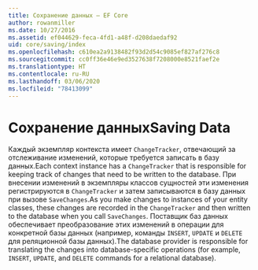 ```yaml
---
title: Сохранение данных — EF Core
author: rowanmiller
ms.date: 10/27/2016
ms.assetid: ef044629-feca-4fd1-a48f-d208daedaf92
uid: core/saving/index
ms.openlocfilehash: c610ea2a9138482f93d2d54c9085ef827af276c8
ms.sourcegitcommit: cc0ff36e46e9ed3527638f7208000e8521faef2e
ms.translationtype: HT
ms.contentlocale: ru-RU
ms.lasthandoff: 03/06/2020
ms.locfileid: "78413099"
---
```

# <a name="saving-data"></a><span data-ttu-id="b4b32-102">Сохранение данных</span><span class="sxs-lookup"><span data-stu-id="b4b32-102">Saving Data</span></span>

<span data-ttu-id="b4b32-103">Каждый экземпляр контекста имеет `ChangeTracker`, отвечающий за отслеживание изменений, которые требуется записать в базу данных.</span><span class="sxs-lookup"><span data-stu-id="b4b32-103">Each context instance has a `ChangeTracker` that is responsible for keeping track of changes that need to be written to the database.</span></span> <span data-ttu-id="b4b32-104">При внесении изменений в экземпляры классов сущностей эти изменения регистрируются в `ChangeTracker` и затем записываются в базу данных при вызове `SaveChanges`.</span><span class="sxs-lookup"><span data-stu-id="b4b32-104">As you make changes to instances of your entity classes, these changes are recorded in the `ChangeTracker` and then written to the database when you call `SaveChanges`.</span></span> <span data-ttu-id="b4b32-105">Поставщик баз данных обеспечивает преобразование этих изменений в операции для конкретной базы данных (например, команды `INSERT`, `UPDATE` и `DELETE` для реляционной базы данных).</span><span class="sxs-lookup"><span data-stu-id="b4b32-105">The database provider is responsible for translating the changes into database-specific operations (for example, `INSERT`, `UPDATE`, and `DELETE` commands for a relational database).</span></span>
